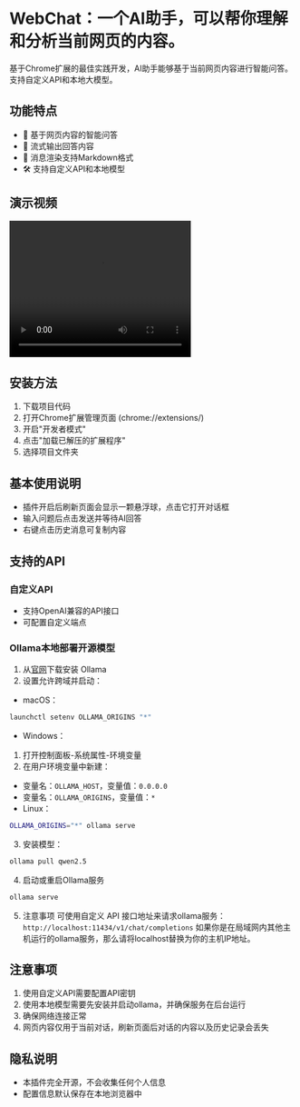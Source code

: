 # WebChat：一个AI助手，可以帮你理解和分析当前网页的内容。

基于Chrome扩展的最佳实践开发，AI助手能够基于当前网页内容进行智能问答。支持自定义API和本地大模型。

## 功能特点

- 🤖 基于网页内容的智能问答
- 💬 流式输出回答内容
- 📝 消息渲染支持Markdown格式
- 🛠️ 支持自定义API和本地模型

## 演示视频

<video width="320" height="240" controls>
  <source src="./static/WetChat-show.mp4" type="video/mp4">
</video>

## 安装方法

1. 下载项目代码
2. 打开Chrome扩展管理页面 (chrome://extensions/)
3. 开启"开发者模式"
4. 点击"加载已解压的扩展程序"
5. 选择项目文件夹

## 基本使用说明

- 插件开启后刷新页面会显示一颗悬浮球，点击它打开对话框
- 输入问题后点击发送并等待AI回答
- 右键点击历史消息可复制内容

## 支持的API

### 自定义API
- 支持OpenAI兼容的API接口
- 可配置自定义端点

### Ollama本地部署开源模型
1. 从[官网](https://ollama.ai)下载安装 Ollama
2. 设置允许跨域并启动：
- macOS：
```bash
launchctl setenv OLLAMA_ORIGINS "*"
```
- Windows：
1. 打开控制面板-系统属性-环境变量
2. 在用户环境变量中新建：
- 变量名：`OLLAMA_HOST`，变量值：`0.0.0.0`
- 变量名：`OLLAMA_ORIGINS`，变量值：`*`
- Linux：
```bash
OLLAMA_ORIGINS="*" ollama serve
```
3. 安装模型：
```bash
ollama pull qwen2.5
```
4. 启动或重启Ollama服务
```bash
ollama serve
```
5. 注意事项
可使用自定义 API 接口地址来请求ollama服务：
`http://localhost:11434/v1/chat/completions` 
如果你是在局域网内其他主机运行的ollama服务，那么请将localhost替换为你的主机IP地址。

## 注意事项

1. 使用自定义API需要配置API密钥
2. 使用本地模型需要先安装并启动ollama，并确保服务在后台运行
3. 确保网络连接正常
4. 网页内容仅用于当前对话，刷新页面后对话的内容以及历史记录会丢失

## 隐私说明

- 本插件完全开源，不会收集任何个人信息
- 配置信息默认保存在本地浏览器中